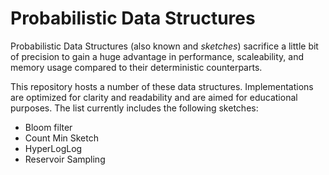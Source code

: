 # Probabilistic Data Structures
Probabilistic Data Structures (also known and _sketches_) sacrifice a little bit of precision to gain a huge advantage in performance, scaleability, and memory usage compared to their deterministic counterparts.

This repository hosts a number of these data structures. Implementations are optimized for clarity and readability and are aimed for educational purposes. The list currently includes the following sketches:

* Bloom filter
* Count Min Sketch
* HyperLogLog
* Reservoir Sampling
